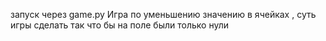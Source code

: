 запуск через game.py Игра по уменьшению значению в ячейках , суть игры сделать так что бы  на поле были только нули
